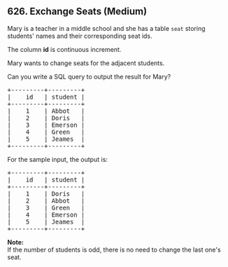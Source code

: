 <!--|This file generated by command(leetcode description); DO NOT EDIT.    |-->
<!--+----------------------------------------------------------------------+-->
<!--|@author    Openset <openset.wang@gmail.com>                           |-->
<!--|@link      https://github.com/openset                                 |-->
<!--|@home      https://github.com/openset/leetcode                        |-->
<!--+----------------------------------------------------------------------+-->

## 626. Exchange Seats (Medium)

<p>Mary is a teacher in a middle school and she has a table <code>seat</code> storing students' names and their corresponding seat ids.</p>
The column <b>id</b> is continuous increment.</p>
Mary wants to change seats for the adjacent students.</p>
Can you write a SQL query to output the result for Mary?</p>
<pre>
+---------+---------+
|    id   | student |
+---------+---------+
|    1    | Abbot   |
|    2    | Doris   |
|    3    | Emerson |
|    4    | Green   |
|    5    | Jeames  |
+---------+---------+
</pre>
For the sample input, the output is:</p>
<pre>
+---------+---------+
|    id   | student |
+---------+---------+
|    1    | Doris   |
|    2    | Abbot   |
|    3    | Green   |
|    4    | Emerson |
|    5    | Jeames  |
+---------+---------+
</pre>
<p>
<b>Note:</b><br/>
If the number of students is odd, there is no need to change the last one's seat.
</p>